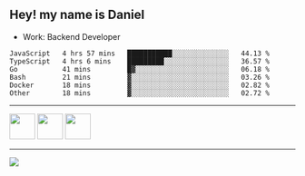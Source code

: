 ## Hey! my name is Daniel

- Work: Backend Developer

<!--START_SECTION:waka-->

```text
JavaScript   4 hrs 57 mins   ███████████░░░░░░░░░░░░░░   44.13 %
TypeScript   4 hrs 6 mins    █████████░░░░░░░░░░░░░░░░   36.57 %
Go           41 mins         █▓░░░░░░░░░░░░░░░░░░░░░░░   06.18 %
Bash         21 mins         ▓░░░░░░░░░░░░░░░░░░░░░░░░   03.26 %
Docker       18 mins         ▓░░░░░░░░░░░░░░░░░░░░░░░░   02.82 %
Other        18 mins         ▓░░░░░░░░░░░░░░░░░░░░░░░░   02.72 %
```

<!--END_SECTION:waka-->
    

<hr>
<div>
    <img height="45" src="https://img.icons8.com/color/48/000000/nodejs.png"/>
    <img height="45" src="https://www.vectorlogo.zone/logos/golang/golang-ar21.svg">
    <img height="45" src="https://www.vectorlogo.zone/logos/nestjs/nestjs-icon.svg">
</div>
<hr>
<div>
    <a href="https://www.linkedin.com/in/daniel-lucas-bb7b82193/" target="_blank">
        <img src="https://img.shields.io/badge/LinkedIn-0077B5?style=for-the-badge&logo=linkedin&logoColor=white">
    </a>
</div>
